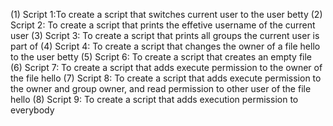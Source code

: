 (1) Script 1:To create a script that switches current user to the user betty
(2) Script 2: To create a script that prints the effetive username of the current user
(3) Script 3: To create a script that prints all groups the current user is part of
(4) Script 4: To create a script that changes the owner of a file hello to the user betty
(5) Script 6: To create a script that creates an empty file
(6) Script 7: To create a script that adds execute permission to the owner of  the file hello
(7) Script 8: To create a script that adds execute permission to the owner and group owner, and read permission to other user of the file hello
(8) Script 9: To create a script that adds execution permission to everybody
